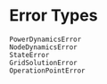 # Error Types

```@docs
PowerDynamicsError
NodeDynamicsError
StateError
GridSolutionError
OperationPointError
```
